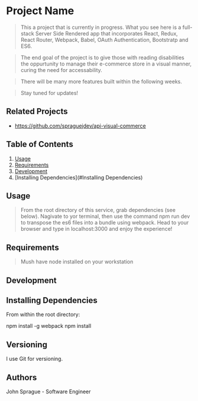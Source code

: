 # Project Name

> This a project that is currently in progress. What you see here is a full-stack Server Side Rendered app that incorporates React, Redux, React Router, Webpack, Babel, OAuth Authentication, Bootstratp and ES6.

> The end goal of the project is to give those with reading disabilities the oppurtunity to manage their e-commerce store in a visual manner, curing the need for accessability.

> There will be many more features built within the following weeks.

> Stay tuned for updates!

## Related Projects

- https://github.com/spraguejdev/api-visual-commerce

## Table of Contents

1. [Usage](#Usage)
2. [Requirements](#requirements)
3. [Development](#development)
4. [Installing Dependencies](#Installing Dependencies)
## Usage

> From the root directory of this service, grab dependencies (see below). Nagivate to yor terminal, then use the command npm run dev to transpose the es6 files into a bundle using webpack. Head to your browser and type in localhost:3000 and enjoy the experience!

## Requirements

> Mush have node installed on your workstation

## Development

## Installing Dependencies

From within the root directory:

npm install -g webpack
npm install

## Versioning
I use Git for versioning.

## Authors
John Sprague - Software Engineer


